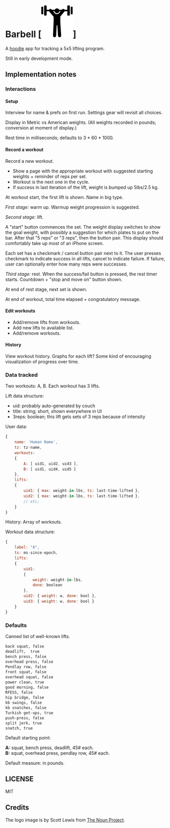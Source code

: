 #  Barbell [![barbell](www/assets/barbell_logo.png)]

A [hoodie](http://hood.ie/) app for tracking a 5x5 lifting program.

Still in early development mode. 

## Implementation notes

### Interactions

#### Setup

Interview for name & prefs on first run. Settings gear will revisit all choices.

Display in Metric vs American weights. (All weights recorded in pounds; conversion at moment of display.)

Rest time in milliseconds; defaults to 3 * 60 * 1000.

#### Record a workout

Record a new workout. 

- Show a page with the appropriate workout with suggested starting weights + reminder of reps per set.
- Workout is the next one in the cycle.
- If success in last iteration of the lift, weight is bumped up 5lbs/2.5 kg.

At workout start, the first lift is shown. Name in big type.

*First stage:* warm up. Warmup weight progression is suggested.  

*Second stage:* lift.

A "start" button commences the set. The weight display switches to show the goal weight, with possibly a suggestion for which plates to put on the bar. After that "5 reps" or "3 reps", then the button pair. This display should comfortably take up most of an iPhone screen.

Each set has a checkmark / cancel button pair next to it. The user presses checkmark to indicate success in all lifts, cancel to indicate failure. If failure, user can optionally enter how many reps were successes.

*Third stage:* rest.  When the success/fail button is pressed, the rest timer starts. Countdown + "stop and move on" button shown.

At end of rest stage, next set is shown.

At end of workout, total time elapsed + congratulatory message.

#### Edit workouts

- Add/remove lifts from workouts.  
- Add new lifts to available list.  
- Add/remove workouts.   

#### History

View workout history. Graphs for each lift? Some kind of encouraging visualization of progress over time.

### Data tracked

Two workouts: A, B. Each workout has 3 lifts.

Lift data structure: 

- uid: probably auto-generated by couch
- title: string; short, shown everywhere in UI
- 3reps: boolean; this lift gets sets of 3 reps because of intensity

User data:

```javascript
{
    name: 'Human Name',
    tz: tz-name,
    workouts:
    {
        A: [ uid1, uid2, uid3 ],
        B: [ uid1, uid4, uid5 ]
    },
    lifts:
    {
        uid1: { max: weight-in-lbs, ts: last-time-lifted },
        uid2: { max: weight-in-lbs, ts: last-time-lifted },
        // etc;
    }
}
```

History: Array of workouts.

Workout data structure:

```javascript
{
    label: "A",
    ts: ms-since-epoch,
    lifts:
    {
        uid1:
        {
            weight: weight-in-lbs,
            done: boolean
        },
        uid2: { weight: w, done: bool },
        uid3: { weight: w, done: bool }
    }
}
```

### Defaults

Canned list of well-known lifts.

    back squat, false  
    deadlift,  true  
    bench press, false  
    overhead press, false  
    Pendlay row, false  
    front squat, false  
    overhead squat, false  
    power clean, true  
    good morning, false  
    RFESS, false  
    hip bridge, false  
    kb swings, false 
    kb snatches, false 
    Turkish get-ups, true  
    push-press, false  
    split jerk, true  
    snatch, true  

Default starting point:

__A:__ squat, bench press, deadlift, 45# each.  
__B:__ squat, overhead press, pendlay row, 45# each.   

Default measure: in pounds.


## LICENSE

MIT

## Credits

The logo image is by Scott Lewis from [The Noun Project](http://thenounproject.com/noun/weight-lifting/#icon-No883).

